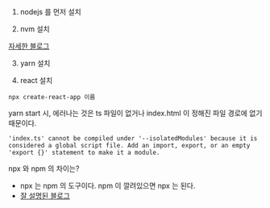 1. nodejs 를 먼저 설치


2. nvm 설치

[자세한 블로그](https://velog.io/@mayinjanuary/NVM-%EC%9D%B4%EB%9E%80-%EB%85%B8%EB%93%9CNode.js-%EB%B2%84%EC%A0%84-%EA%B4%80%EB%A6%AC%ED%95%98%EB%8A%94-%EB%B2%95)

3. yarn 설치

4. react 설치

``npx create-react-app 이름``

 yarn start 시, 에러나는 것은 ts 파일이 없거나 index.html 이 정해진 파일 경로에 없기 때문이다.
 ```
 'index.ts' cannot be compiled under '--isolatedModules' because it is considered a global script file. Add an import, export, or an empty 'export {}' statement to make it a module.
 ```

 npx 와 npm 의 차이는?
 - npx 는 npm 의 도구이다. npm 이 깔려있으면 npx 는 된다.
 - [잘 설명된 블로그](https://webruden.tistory.com/275)